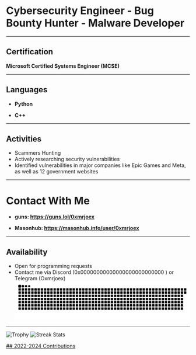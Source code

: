 # Cybersecurity Engineer - Bug Bounty Hunter - Malware Developer

---

## Certification
**Microsoft Certified Systems Engineer (MCSE)**

---

## Languages

- **Python** 

- **C++**

---

## Activities

- Scammers Hunting 
- Actively researching security vulnerabilities
- Identified vulnerabilities in major companies like Epic Games and Meta, as well as 12 government websites

---

# Contact With Me

- **guns: https://guns.lol/0xmrjoex**

- **Masonhub: https://masonhub.info/user/0xmrjoex**

---

## Availability
- Open for programming requests
- Contact me via Discord (0x00000000000000000000000000
) or Telegram (Oxmrjoex)
![Snake animation](0xmrjoex.svg)
---
<p align="left">
  <img height=97 src="https://github-profile-trophy.vercel.app/?username=0x000000000000000000000/xtheme=radical&no-frame=truetitle=Stars,Followers,Commitscolumn=-1" alt="Trophy"/>
  <img height=202 src="https://github-readme-streak-stats-git-main-davids-projects-ad77adcc.vercel.app/?user=0x000000000000000000000/theme=radical" alt="Streak Stats"/>
  <a href="#">
</p>
## 2022-2024 Contributions
